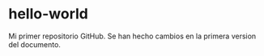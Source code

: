 # hello-world
Mi primer repositorio GitHub.
Se han hecho cambios en la primera version del documento.
